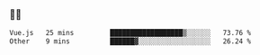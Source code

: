 ### 👨‍💻

<!--START_SECTION:waka-->

```txt
Vue.js   25 mins         ██████████████████▒░░░░░░   73.76 %
Other    9 mins          ██████▓░░░░░░░░░░░░░░░░░░   26.24 %
```

<!--END_SECTION:waka-->
